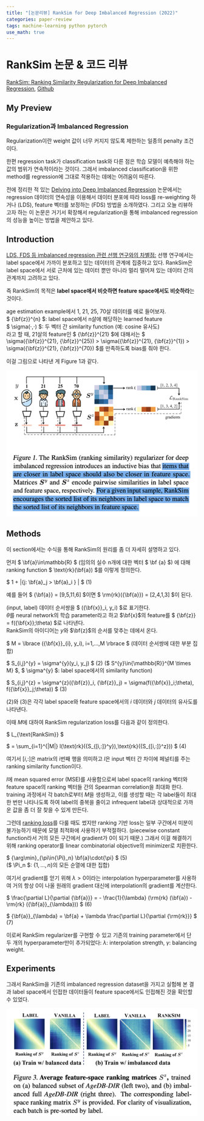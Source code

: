 ```yaml
---
title: "[논문리뷰] RankSim for Deep Imbalanced Regression (2022)"
categories: paper-review
tags: machine-learning python pytorch
use_math: true
---
```


# RankSim 논문 & 코드 리뷰

[RankSim: Ranking Similarity Regularization for Deep Imbalanced Regression](https://arxiv.org/abs/2205.15236), [Github](https://github.com/BorealisAI/ranksim-imbalanced-regression.git)

## My Preview

### Regularization과 Imbalanced Regression

Regularization이란 weight 값이 너무 커지지 않도록 제한하는 일종의 penalty 조건이다.

한편 regression task가 classification task와 다른 점은 학습 모델이 예측해야 하는 값의 범위가 연속적이라는 것이다.
그래서 imbalanced classification을 위한 method를 regression에 그대로 적용하는 데에는 어려움이 따른다.

전에 정리한 적 있는 [Delving into Deep Imbalanced Regression](https://hei-jung.github.io/paper-review/deep-imbalanced-regression/) 논문에서는 regression 데이터의 연속성을 이용해서 데이터 분포에 따라 loss를 re-weighting 하거나 (LDS), feature 벡터를 보정하는 (FDS) 방법을 소개하였다.
그리고 오늘 리뷰하고자 하는 이 논문은 거기서 확장해서 regularization을 통해 imbalanced regression의 성능을 높이는 방법을 제안하고 있다.

## Introduction

<u>LDS, FDS 등 imbalanced regression 관련 선행 연구와의 차별점:</u> 선행 연구에서는  label space에서 가까이 분포하고 있는 데이터의 관계에 집중하고 있다. RankSim은 label space에서 서로 근처에 있는 데이터 뿐만 아니라 멀리 떨어져 있는 데이터 간의 관계까지 고려하고 있다.

즉 RankSim의 목적은 **label space에서 비슷하면 feature space에서도 비슷하라**는 것이다.

age estimation example에서 1, 21, 25, 70살 데이터를 예로 들어보자.<br>
$ {\bf{z}}^{n} $: label space에서 n살에 해당하는 learned feature<br>
$ \sigma(⋅,⋅) $: 두 벡터 간 similarity function (예: cosine 유사도)<br>
라고 할 때, 21살의 feature인 $ {\bf{z}}^{21} $에 대해서는 $ \sigma({\bf{z}}^{21}, {\bf{z}}^{25}) > \sigma({\bf{z}}^{21}, {\bf{z}}^{1}) > \sigma({\bf{z}}^{21}, {\bf{z}}^{70}) $를 만족하도록 bias를 줘야 한다.

이걸 그림으로 나타낸 게 Figure 1과 같다.

![Figure1](/assets/images/221114/Figure1.png)

## Methods

이 section에서는 수식을 통해 RankSim의 원리를 좀 더 자세히 설명하고 있다.

먼저 $ \bf{a}\in\mathbb{R} $ (임의의 실수 n개에 대한 벡터 $ \bf {a} $) 에 대해 ranking function $ \text{rk}(\bf{a}) $를 이렇게 정의한다.

$ 1 + |\{j: \bf{a}_j > \bf{a}_i \} | $ (1)

예를 들어 $ {\bf{a}} = [9,5,11,6] $이면 $ \rm{rk}({\bf{a}}) = [2,4,1,3] $이 된다.

(input, label) 데이터 순서쌍을 $ ({\bf{x}}_i, y_i) $로 표기한다.<br>
$\theta$를 neural network의 학습 parameter라고 하고 $\bf{x}$의 feature를 $ {\bf{z}} = f({\bf{x}};\theta) $로 나타낸다.<br>
RankSim의 아이디어는 $y$와 $\bf{z}$의 순서를 맞추는 데에서 온다.

$ M = \lbrace ({\bf{x}}_{i}, y_i), i=1,...,M \rbrace $ (데이터 순서쌍에 대한 부분 집합)

$ S_{i,j}^{y} = \sigma^{y}(y_i, y_j) $ (2) ($ S^{y}\in{\mathbb{R}}^{M \times M} $, $ \sigma^{y} $: label space에서의 similarity function)

$ S_{i,j}^{z} = \sigma^{z}({\bf{z}}_i, {\bf{z}}_j) = \sigma(f({\bf{x}}_i;\theta), f({\bf{x}}_j;\theta)) $ (3)

(2)와 (3)은 각각 label space와 feature space에서의 $i$ 데이터와 $j$ 데이터의 유사도를 나타낸다.

이때 $M$에 대하여 RankSim regularization loss를 다음과 같이 정의한다.

$ L_{\text{RankSim}} $

$ = \sum_{i=1}^{|M|} l(\text{rk}({S_{[i,:]}^y}),\text{rk}({S_{[i,:]}^z})) $ (4)

여기서 $[i,\colon]$은 matrix의 i번째 행을 의미하고 $l$은 input 벡터 간 차이에 페널티를 주는 ranking similarity function이다.

$l$에 mean squared error (MSE)를 사용함으로써 label space의 ranking 벡터와 feature space의 ranking 벡터들 간의 Spearman correlation을 최대화 한다. training 과정에서 각 batch로부터 $M$을 생성하고, 이를 생성할 때는 각 label들이 최대 한 번만 나타나도록 하여 label의 중복을 줄이고 infrequent label과 상대적으로 가까운 값을 좀 더 잘 찾을 수 있게 만든다.

그런데 [ranking loss](https://hei-jung.github.io/paper-review/ranking-loss/)를 다룰 때도 썼지만 ranking 기반 loss는 일부 구간에서 미분이 불가능하기 때문에 모델 최적화에 사용하기 부적절하다. (piecewise constant function라서 거의 모든 구간에서 gradient가 0이 되기 때문.) 그래서 이걸 해결하기 위해 ranking operator를 linear combinatorial objective의 minimizer로 치환한다.

$ {\arg\min}_{\pi\in{\Pi}_n} \bf{a}\cdot{\pi} $ (5)<br>
($ \Pi_n $: $\{1,...,n\}$의 모든 순열에 대한 집합)

여기서 gradient를 얻기 위해 $\lambda > 0$이라는 interpolation hyperparameter를 사용하여 거의 항상 0이 나올 원래의 gradient 대신에 interpolation의 gradient를 계산한다.

$ \frac{\partial L}{\partial {\bf{a}}} = - \frac{1}{\lambda} (\rm{rk} (\bf{a}) - \rm{rk} ({\bf{a}}_{\lambda})) $ (6)

$ {\bf{a}}_{\lambda} = \bf{a} + \lambda \frac{\partial L}{\partial {\rm{rk}}} $ (7)

이로써 RankSim regularizer를 구현할 수 있고 기존의 training parameter에서 단 두 개의 hyperparameter만이 추가되었다:
$\lambda$: interpolation strength, $\gamma$: balancing weight.

## Experiments

그래서 RankSim을 기존의 imbalanced regression dataset을 가지고 실험해 본 결과 label space에서 인접한 데이터들이 feature space에서도 인접해진 것을 확인할 수 있었다.

![Figure3](/assets/images/221114/Figure3.png)

